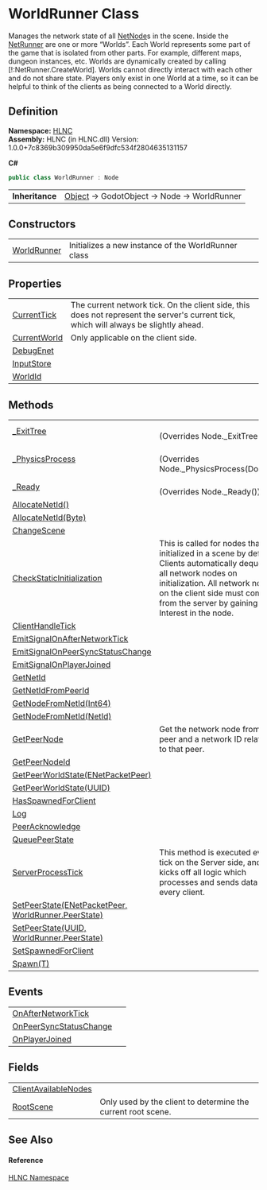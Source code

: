 # WorldRunner Class


Manages the network state of all <a href="T_HLNC_NetNode">NetNode</a>s in the scene. Inside the <a href="T_HLNC_NetRunner">NetRunner</a> are one or more “Worlds”. Each World represents some part of the game that is isolated from other parts. For example, different maps, dungeon instances, etc. Worlds are dynamically created by calling [!:NetRunner.CreateWorld]. Worlds cannot directly interact with each other and do not share state. Players only exist in one World at a time, so it can be helpful to think of the clients as being connected to a World directly.



## Definition
**Namespace:** <a href="N_HLNC">HLNC</a>  
**Assembly:** HLNC (in HLNC.dll) Version: 1.0.0+7c8369b309950da5e6f9dfc534f2804635131157

**C#**
``` C#
public class WorldRunner : Node
```

<table><tr><td><strong>Inheritance</strong></td><td><a href="https://learn.microsoft.com/dotnet/api/system.object" target="_blank" rel="noopener noreferrer">Object</a>  →  GodotObject  →  Node  →  WorldRunner</td></tr>
</table>



## Constructors
<table>
<tr>
<td><a href="M_HLNC_WorldRunner__ctor">WorldRunner</a></td>
<td>Initializes a new instance of the WorldRunner class</td></tr>
</table>

## Properties
<table>
<tr>
<td><a href="P_HLNC_WorldRunner_CurrentTick">CurrentTick</a></td>
<td>The current network tick. On the client side, this does not represent the server's current tick, which will always be slightly ahead.</td></tr>
<tr>
<td><a href="P_HLNC_WorldRunner_CurrentWorld">CurrentWorld</a></td>
<td>Only applicable on the client side.</td></tr>
<tr>
<td><a href="P_HLNC_WorldRunner_DebugEnet">DebugEnet</a></td>
<td> </td></tr>
<tr>
<td><a href="P_HLNC_WorldRunner_InputStore">InputStore</a></td>
<td> </td></tr>
<tr>
<td><a href="P_HLNC_WorldRunner_WorldId">WorldId</a></td>
<td> </td></tr>
</table>

## Methods
<table>
<tr>
<td><a href="M_HLNC_WorldRunner__ExitTree">_ExitTree</a></td>
<td><br />(Overrides Node._ExitTree())</td></tr>
<tr>
<td><a href="M_HLNC_WorldRunner__PhysicsProcess">_PhysicsProcess</a></td>
<td><br />(Overrides Node._PhysicsProcess(Double))</td></tr>
<tr>
<td><a href="M_HLNC_WorldRunner__Ready">_Ready</a></td>
<td><br />(Overrides Node._Ready())</td></tr>
<tr>
<td><a href="M_HLNC_WorldRunner_AllocateNetId">AllocateNetId()</a></td>
<td> </td></tr>
<tr>
<td><a href="M_HLNC_WorldRunner_AllocateNetId_1">AllocateNetId(Byte)</a></td>
<td> </td></tr>
<tr>
<td><a href="M_HLNC_WorldRunner_ChangeScene">ChangeScene</a></td>
<td> </td></tr>
<tr>
<td><a href="M_HLNC_WorldRunner_CheckStaticInitialization">CheckStaticInitialization</a></td>
<td>This is called for nodes that are initialized in a scene by default. Clients automatically dequeue all network nodes on initialization. All network nodes on the client side must come from the server by gaining Interest in the node.</td></tr>
<tr>
<td><a href="M_HLNC_WorldRunner_ClientHandleTick">ClientHandleTick</a></td>
<td> </td></tr>
<tr>
<td><a href="M_HLNC_WorldRunner_EmitSignalOnAfterNetworkTick">EmitSignalOnAfterNetworkTick</a></td>
<td> </td></tr>
<tr>
<td><a href="M_HLNC_WorldRunner_EmitSignalOnPeerSyncStatusChange">EmitSignalOnPeerSyncStatusChange</a></td>
<td> </td></tr>
<tr>
<td><a href="M_HLNC_WorldRunner_EmitSignalOnPlayerJoined">EmitSignalOnPlayerJoined</a></td>
<td> </td></tr>
<tr>
<td><a href="M_HLNC_WorldRunner_GetNetId">GetNetId</a></td>
<td> </td></tr>
<tr>
<td><a href="M_HLNC_WorldRunner_GetNetIdFromPeerId">GetNetIdFromPeerId</a></td>
<td> </td></tr>
<tr>
<td><a href="M_HLNC_WorldRunner_GetNodeFromNetId_1">GetNodeFromNetId(Int64)</a></td>
<td> </td></tr>
<tr>
<td><a href="M_HLNC_WorldRunner_GetNodeFromNetId">GetNodeFromNetId(NetId)</a></td>
<td> </td></tr>
<tr>
<td><a href="M_HLNC_WorldRunner_GetPeerNode">GetPeerNode</a></td>
<td>Get the network node from a peer and a network ID relative to that peer.</td></tr>
<tr>
<td><a href="M_HLNC_WorldRunner_GetPeerNodeId">GetPeerNodeId</a></td>
<td> </td></tr>
<tr>
<td><a href="M_HLNC_WorldRunner_GetPeerWorldState">GetPeerWorldState(ENetPacketPeer)</a></td>
<td> </td></tr>
<tr>
<td><a href="M_HLNC_WorldRunner_GetPeerWorldState_1">GetPeerWorldState(UUID)</a></td>
<td> </td></tr>
<tr>
<td><a href="M_HLNC_WorldRunner_HasSpawnedForClient">HasSpawnedForClient</a></td>
<td> </td></tr>
<tr>
<td><a href="M_HLNC_WorldRunner_Log">Log</a></td>
<td> </td></tr>
<tr>
<td><a href="M_HLNC_WorldRunner_PeerAcknowledge">PeerAcknowledge</a></td>
<td> </td></tr>
<tr>
<td><a href="M_HLNC_WorldRunner_QueuePeerState">QueuePeerState</a></td>
<td> </td></tr>
<tr>
<td><a href="M_HLNC_WorldRunner_ServerProcessTick">ServerProcessTick</a></td>
<td>This method is executed every tick on the Server side, and kicks off all logic which processes and sends data to every client.</td></tr>
<tr>
<td><a href="M_HLNC_WorldRunner_SetPeerState">SetPeerState(ENetPacketPeer, WorldRunner.PeerState)</a></td>
<td> </td></tr>
<tr>
<td><a href="M_HLNC_WorldRunner_SetPeerState_1">SetPeerState(UUID, WorldRunner.PeerState)</a></td>
<td> </td></tr>
<tr>
<td><a href="M_HLNC_WorldRunner_SetSpawnedForClient">SetSpawnedForClient</a></td>
<td> </td></tr>
<tr>
<td><a href="M_HLNC_WorldRunner_Spawn__1">Spawn(T)</a></td>
<td> </td></tr>
</table>

## Events
<table>
<tr>
<td><a href="E_HLNC_WorldRunner_OnAfterNetworkTick">OnAfterNetworkTick</a></td>
<td> </td></tr>
<tr>
<td><a href="E_HLNC_WorldRunner_OnPeerSyncStatusChange">OnPeerSyncStatusChange</a></td>
<td> </td></tr>
<tr>
<td><a href="E_HLNC_WorldRunner_OnPlayerJoined">OnPlayerJoined</a></td>
<td> </td></tr>
</table>

## Fields
<table>
<tr>
<td><a href="F_HLNC_WorldRunner_ClientAvailableNodes">ClientAvailableNodes</a></td>
<td> </td></tr>
<tr>
<td><a href="F_HLNC_WorldRunner_RootScene">RootScene</a></td>
<td>Only used by the client to determine the current root scene.</td></tr>
</table>

## See Also


#### Reference
<a href="N_HLNC">HLNC Namespace</a>  
